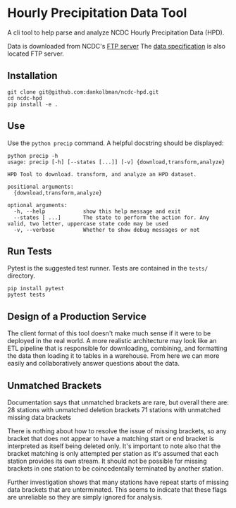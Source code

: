 # Hourly Precipitation Data Tool


A cli tool to help parse and analyze NCDC Hourly Precipitation Data (HPD).

Data is downloaded from NCDC's
[FTP server](ftp://ftp.ncdc.noaa.gov/pub/data/hourly_precip-3240)
The [data specification](ftp://ftp.ncdc.noaa.gov/pub/data/hourly_precip-3240/dsi3240.pdf)
is also located FTP server.


## Installation

```
git clone git@github.com:dankolbman/ncdc-hpd.git
cd ncdc-hpd
pip install -e .
```

## Use

Use the `python precip` command. A helpful docstring should be displayed:

```
python precip -h
usage: precip [-h] [--states [...]] [-v] {download,transform,analyze}

HPD Tool to download. transform, and analyze an HPD dataset.

positional arguments:
  {download,transform,analyze}

optional arguments:
  -h, --help            show this help message and exit
  --states [ ...]       The state to perform the action for. Any valid, two letter, uppercase state code may be used
  -v, --verbose         Whether to show debug messages or not

```

## Run Tests

Pytest is the suggested test runner. Tests are contained in the `tests/`
directory.

```
pip install pytest
pytest tests
```

## Design of a Production Service

The client format of this tool doesn't make much sense if it were to be
deployed in the real world. A more realistic architecture may look like an
ETL pipeline that is responsible for downloading, combining, and formatting
the data then loading it to tables in a warehouse. From here we can more easily
and collaboratively answer questions about the data.



## Unmatched Brackets

Documentation says that unmatched brackets are rare, but overall there are:
28 stations with unmatched deletion brackets
71 stations with unmatched missing data brackets

There is nothing about how to resolve the issue of missing brackets, so any
bracket that does not appear to have a matching start or end bracket is
interpreted as itself being deleted only.
It's important to note also that the bracket matching is only attempted per
station as it's assumed that each station provides its own stream. It should
not be possible for missing brackets in one station to be coincedentally
terminated by another station.

Further investigation shows that many stations have repeat starts of missing
data brackets that are unterminated. This seems to indicate that these flags
are unreliable so they are simply ignored for analysis.
